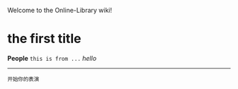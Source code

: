 Welcome to the Online-Library wiki!

# the first title
**People**
`this is from ...`
_hello_   
***

`开始你的表演`
